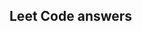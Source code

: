 ## Leet Code answers 

<!-- 
ql = question level 
qle = question level easy 
e = easy 
m = medium 
h = hard
 -->


